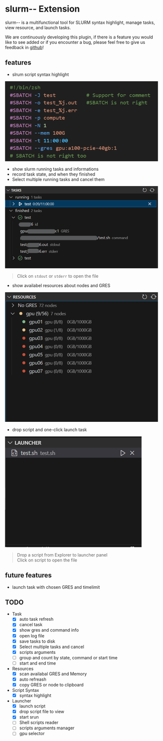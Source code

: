 # slurm-- Extension

slurm-- is a multifunctional tool for SLURM syntax highlight, manage tasks, view resource, and launch tasks.

We are continuously developing this plugin, if there is a feature you would like to see added or if you encounter a bug, please feel free to give us feedback in [github](https://github.com/XingYuSSS/slurm--)!

## features

- slrum script syntax highlight

![highlight](assets/pics/highlight.png)

- show slurm running tasks and informations
- record task state, and when they finished
- Select multiple running tasks and cancel them

![task](assets/pics/task.png)

> Click on `stdout` or `stderr` to open the file

- show availabel resources about nodes and GRES

![resource](assets/pics/resource.png)

- drop script and one-click launch task

![launcher](assets/pics/launcher.png)

> Drop a script from Explorer to launcher panel  
> Click on script to open the file

## future features

- launch task with chosen GRES and timelimit

## TODO

- Task
  - [X] auto task refresh
  - [X] cancel task
  - [X] show gres and command info
  - [X] open log file
  - [X] save tasks to disk
  - [X] Select multiple tasks and cancel
  - [X] scripts arguments
  - [ ] group and count by state, command or start time
  - [ ] start and end time
- Resources
  - [X] scan availabal GRES and Memory
  - [X] auto refreash
  - [X] copy GRES or node to clipboard
- Script Syntax
  - [X] syntax highlight
- Launcher
  - [X] launch script
  - [X] drop script file to view
  - [X] start srun
  - [ ] Shell scripts reader
  - [ ] scripts arguments manager
  - [ ] gpu selector
